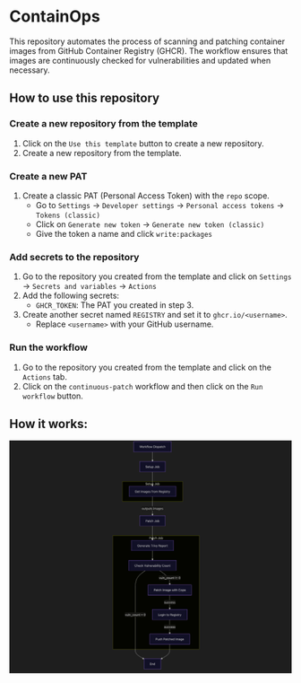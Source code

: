 # ContainOps

This repository automates the process of scanning and patching container images from GitHub Container Registry (GHCR). The workflow ensures that images are continuously checked for vulnerabilities and updated when necessary.

## How to use this repository

### Create a new repository from the template

1. Click on the `Use this template` button to create a new repository.
2. Create a new repository from the template.

### Create a new PAT

1. Create a classic PAT (Personal Access Token) with the `repo` scope.
   - Go to `Settings` -> `Developer settings` -> `Personal access tokens` -> `Tokens (classic)`
   - Click on `Generate new token` -> `Generate new token (classic)`
   - Give the token a name and click `write:packages`

### Add secrets to the repository

1. Go to the repository you created from the template and click on `Settings` -> `Secrets and variables` -> `Actions`
2. Add the following secrets:
   - `GHCR_TOKEN`: The PAT you created in step 3.
3. Create another secret named `REGISTRY` and set it to `ghcr.io/<username>`.
   - Replace `<username>` with your GitHub username.

### Run the workflow

1. Go to the repository you created from the template and click on the `Actions` tab.
2. Click on the `continuous-patch` workflow and then click on the `Run workflow` button.

## How it works:

![Workflow](images/flow.png)
